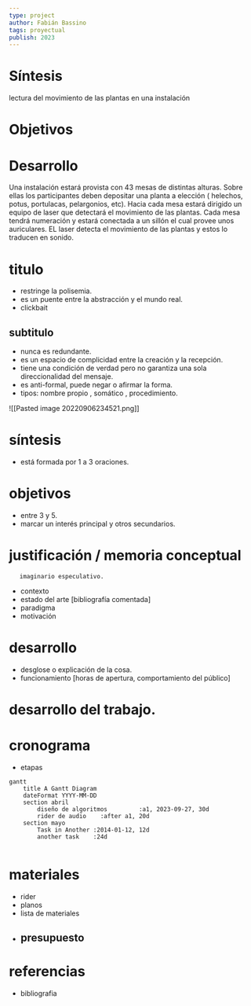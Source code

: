 ```yaml
---
type: project
author: Fabián Bassino
tags: proyectual
publish: 2023
---
```



# Síntesis
lectura del movimiento de las plantas en una instalación 


# Objetivos

# Desarrollo
Una instalación estará provista con 43 mesas de distintas alturas. Sobre ellas los participantes deben depositar una planta a elección ( helechos, potus, portulacas, pelargonios, etc). Hacia cada mesa estará dirigido un equipo de laser que detectará el movimiento de las plantas. Cada mesa tendrá numeración y estará conectada a un sillón el cual provee unos auriculares. EL laser detecta el movimiento de las plantas y estos lo traducen en sonido.



# titulo
- restringe la polisemia.
- es un puente entre la abstracción y el mundo real. 
- clickbait
## subtitulo
- nunca es redundante.
- es un espacio de complicidad entre la creación y la recepción. 
- tiene una condición de verdad pero no garantiza una sola direccionalidad del mensaje. 
- es anti-formal, puede negar o afirmar la forma. 
- tipos: nombre propio ,  somático , procedimiento. 


![[Pasted image 20220906234521.png]]

# síntesis
- está formada por 1 a 3 oraciones. 
# objetivos  
- entre 3 y 5. 
-  marcar un interés principal y otros secundarios. 
# justificación / memoria conceptual
       imaginario especulativo. 
- contexto
- estado del arte [bibliografía comentada]
- paradigma  
- motivación 
# desarrollo
- desglose o explicación de la cosa.
- funcionamiento [horas de apertura, comportamiento del público]
# desarrollo del trabajo.
# cronograma
- etapas  


```mermaid
gantt
    title A Gantt Diagram
    dateFormat YYYY-MM-DD
    section abril 
        diseño de algoritmos         :a1, 2023-09-27, 30d
        rider de audio    :after a1, 20d
    section mayo 
        Task in Another :2014-01-12, 12d
        another task    :24d
    
```
# materiales
- rider
- planos
- lista de materiales
- presupuesto
	- 
# referencias
- bibliografia